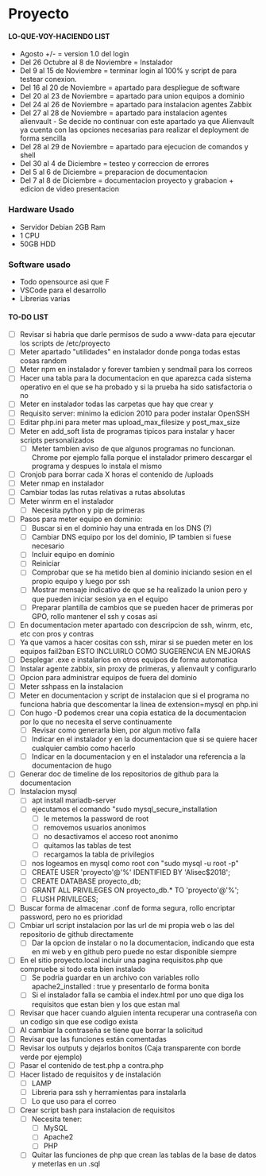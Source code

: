 **Proyecto**
========

#### LO-QUE-VOY-HACIENDO LIST
- Agosto +/- = version 1.0 del login
- Del 26 Octubre al 8 de Noviembre = Instalador
- Del 9 al 15 de Noviembre = terminar login al 100% y script de para testear conexion.
- Del 16 al 20 de Noviembre = apartado para despliegue de software
- Del 20 al 23 de Noviembre = apartado para union equipos a dominio
- Del 24 al 26 de Noviembre = apartado para instalacion agentes Zabbix
- Del 27 al 28 de Noviembre = apartado para instalacion agentes alienvault
      - Se decide no continuar con este apartado ya que Alienvault ya cuenta con las opciones necesarias para realizar el deployment de forma sencilla
- Del 28 al 29 de Noviembre = apartado para ejecucion de comandos y shell
- Del 30 al 4 de Diciembre = testeo y correccion de errores
- Del 5 al 6 de Diciembre = preparacion de documentacion
- Del 7 al 8 de Diciembre = documentacion proyecto y grabacion + edicion de video presentacion
###  Hardware Usado
- Servidor Debian 2GB Ram
- 1 CPU
- 50GB HDD

### Software usado
- Todo opensource asi que F
- VSCode para el desarrollo
- Librerias varias

#### TO-DO LIST
- [ ] Revisar si habria que darle permisos de sudo a www-data para ejecutar los scripts de /etc/proyecto
- [ ] Meter apartado "utilidades" en instalador donde ponga todas estas cosas random
- [ ] Meter npm en instalador y forever tambien y sendmail para los correos
- [ ] Hacer una tabla para la documentacion en que aparezca cada sistema operativo en el que se ha probado y si la prueba ha sido satisfactoria o no
- [ ] Meter en instalador todas las carpetas que hay que crear y 
- [ ] Requisito server: minimo la edicion 2010 para poder instalar OpenSSH
- [ ] Editar php.ini para meter mas upload_max_filesize y post_max_size
- [ ] Meter en add_soft lista de programas tipicos para instalar y hacer scripts personalizados
  - [ ] Meter tambien aviso de que algunos programas no funcionan. Chrome por ejemplo falla porque el instalador primero descargar el programa y despues lo instala el mismo
- [ ] Cronjob para borrar cada X horas el contenido de /uploads
- [ ] Meter nmap en instalador
- [ ] Cambiar todas las rutas relativas a rutas absolutas
- [ ] Meter winrm en el instalador
  - [ ] Necesita python y pip de primeras
- [ ] Pasos para meter equipo en dominio:
  - [ ] Buscar si en el dominio hay una entrada en los DNS (?)
  - [ ] Cambiar DNS equipo por los del dominio, IP tambien si fuese necesario
  - [ ] Incluir equipo en dominio
  - [ ] Reiniciar
  - [ ] Comprobar que se ha metido bien al dominio iniciando sesion en el propio equipo y luego por ssh
  - [ ] Mostrar mensaje indicativo de que se ha realizado la union pero y que pueden iniciar sesion ya en el equipo
  - [ ] Preparar plantilla de cambios que se pueden hacer de primeras por GPO, rollo mantener el ssh y cosas asi
- [ ] En documentacion meter apartado con descripcion de ssh, winrm, etc, etc con pros y contras
- [ ] Ya que vamos a hacer cositas con ssh, mirar si se pueden meter en los equipos fail2ban ESTO INCLUIRLO COMO SUGERENCIA EN MEJORAS
- [ ] Desplegar .exe e instalarlos en otros equipos de forma automatica
- [ ] Instalar agente zabbix, sin proxy de primeras, y alienvault y configurarlo
- [ ] Opcion para administrar equipos de fuera del dominio
- [ ] Meter sshpass en la instalacion
- [ ] Meter en documentacion y script de instalacion que si el programa no funciona habria que descomentar la linea de extension=mysql en php.ini
- [ ] Con hugo -D podemos crear una copia estatica de la documentacion por lo que no necesita el serve continuamente
  - [ ] Revisar como generarla bien, por algun motivo falla
  - [ ] Indicar en el instalador y en la documentacion que si se quiere hacer cualquier cambio como hacerlo
  - [ ] Indicar en la documentacion y en el instalador una referencia a la documentacion de hugo
- [ ] Generar doc de timeline de los repositorios de github para la documentacion
- [ ] Instalacion mysql
  - [ ] apt install mariadb-server
  - [ ] ejecutamos el comando "sudo mysql_secure_installation
    - [ ] le metemos la password de root
    - [ ] removemos usuarios anonimos
    - [ ] no desactivamos el acceso root anonimo
    - [ ] quitamos las tablas de test
    - [ ] recargamos la tabla de privilegios
  - [ ] nos logeamos en mysql como root con "sudo mysql -u root -p"
  - [ ] CREATE USER 'proyecto'@'%' IDENTIFIED BY 'Alisec$2018';
  - [ ] CREATE DATABASE proyecto_db;
  - [ ] GRANT ALL PRIVILEGES ON proyecto_db.* TO 'proyecto'@'%';
  - [ ] FLUSH PRIVILEGES;
    
- [ ] Buscar forma de almacenar .conf de forma segura, rollo encriptar password, pero no es prioridad
- [ ] Cmbiar url script instalacion por las url de mi propia web o las del repositorio de github directamente
  - [ ] Dar la opcion de instalar o no la documentacion, indicando que esta en mi web y en github pero puede
        no estar disponible siempre
- [ ] En el sitio proyecto.local incluir una pagina requisitos.php que compruebe si todo esta bien instalado
  - [ ] Se podria guardar en un archivo con variables rollo apache2_installed : true y presentarlo de forma bonita
  - [ ] Si el instalador falla se cambia el index.html por uno que diga los requisitos que estan bien y los que estan mal
- [ ] Revisar que hacer cuando alguien intenta recuperar una contraseña con un codigo sin que ese codigo exista
- [ ] Al cambiar la contraseña se tiene que borrar la solicitud
- [ ] Revisar que las funciones están comentadas
- [ ] Revisar los outputs y dejarlos bonitos (Caja transparente con borde verde por ejemplo)
- [ ] Pasar el contenido de test.php a contra.php
- [ ] Hacer listado de requisitos y de instalación
  - [ ] LAMP
  - [ ] Libreria para ssh y herramientas para instalarla
  - [ ] Lo que uso para el correo
- [ ] Crear script bash para instalacion de requisitos
  - [ ] Necesita tener:
    - [ ] MySQL
    - [ ] Apache2
    - [ ] PHP
  - [ ] Quitar las funciones de php que crean las tablas de la base de datos y meterlas en un .sql